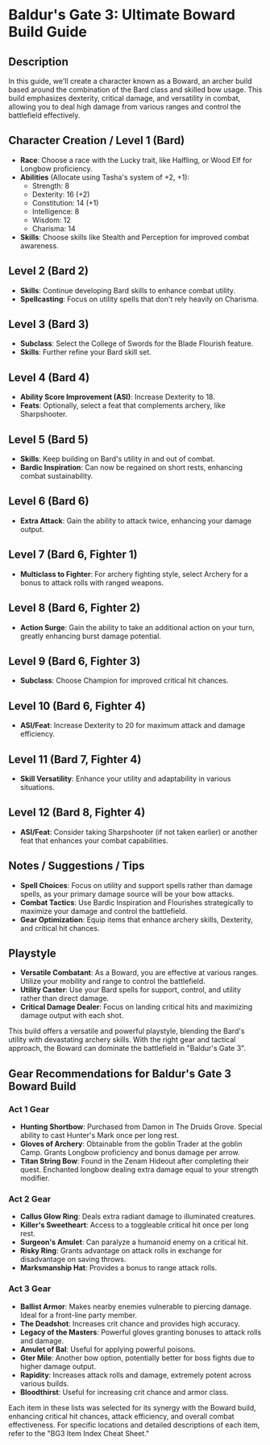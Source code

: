 ﻿# Baldur's Gate 3: Ultimate Boward Build Guide

## Description
In this guide, we'll create a character known as a Boward, an archer build based around the combination of the Bard class and skilled bow usage. This build emphasizes dexterity, critical damage, and versatility in combat, allowing you to deal high damage from various ranges and control the battlefield effectively.

## Character Creation / Level 1 (Bard)
- **Race**: Choose a race with the Lucky trait, like Halfling, or Wood Elf for Longbow proficiency.
- **Abilities** (Allocate using Tasha's system of +2, +1):
    - Strength: 8
    - Dexterity: 16 (+2)
    - Constitution: 14 (+1)
    - Intelligence: 8
    - Wisdom: 12
    - Charisma: 14
- **Skills**: Choose skills like Stealth and Perception for improved combat awareness.

## Level 2 (Bard 2)
- **Skills**: Continue developing Bard skills to enhance combat utility.
- **Spellcasting**: Focus on utility spells that don't rely heavily on Charisma.

## Level 3 (Bard 3)
- **Subclass**: Select the College of Swords for the Blade Flourish feature.
- **Skills**: Further refine your Bard skill set.

## Level 4 (Bard 4)
- **Ability Score Improvement (ASI)**: Increase Dexterity to 18.
- **Feats**: Optionally, select a feat that complements archery, like Sharpshooter.

## Level 5 (Bard 5)
- **Skills**: Keep building on Bard's utility in and out of combat.
- **Bardic Inspiration**: Can now be regained on short rests, enhancing combat sustainability.

## Level 6 (Bard 6)
- **Extra Attack**: Gain the ability to attack twice, enhancing your damage output.

## Level 7 (Bard 6, Fighter 1)
- **Multiclass to Fighter**: For archery fighting style, select Archery for a bonus to attack rolls with ranged weapons.

## Level 8 (Bard 6, Fighter 2)
- **Action Surge**: Gain the ability to take an additional action on your turn, greatly enhancing burst damage potential.

## Level 9 (Bard 6, Fighter 3)
- **Subclass**: Choose Champion for improved critical hit chances.

## Level 10 (Bard 6, Fighter 4)
- **ASI/Feat**: Increase Dexterity to 20 for maximum attack and damage efficiency.

## Level 11 (Bard 7, Fighter 4)
- **Skill Versatility**: Enhance your utility and adaptability in various situations.

## Level 12 (Bard 8, Fighter 4)
- **ASI/Feat**: Consider taking Sharpshooter (if not taken earlier) or another feat that enhances your combat capabilities.

## Notes / Suggestions / Tips
- **Spell Choices**: Focus on utility and support spells rather than damage spells, as your primary damage source will be your bow attacks.
- **Combat Tactics**: Use Bardic Inspiration and Flourishes strategically to maximize your damage and control the battlefield.
- **Gear Optimization**: Equip items that enhance archery skills, Dexterity, and critical hit chances.

## Playstyle
- **Versatile Combatant**: As a Boward, you are effective at various ranges. Utilize your mobility and range to control the battlefield.
- **Utility Caster**: Use your Bard spells for support, control, and utility rather than direct damage.
- **Critical Damage Dealer**: Focus on landing critical hits and maximizing damage output with each shot.

This build offers a versatile and powerful playstyle, blending the Bard's utility with devastating archery skills. With the right gear and tactical approach, the Boward can dominate the battlefield in "Baldur's Gate 3".

## Gear Recommendations for Baldur's Gate 3 Boward Build

### Act 1 Gear
- **Hunting Shortbow**: Purchased from Damon in The Druids Grove. Special ability to cast Hunter's Mark once per long rest.
- **Gloves of Archery**: Obtainable from the goblin Trader at the goblin Camp. Grants Longbow proficiency and bonus damage per arrow.
- **Titan String Bow**: Found in the Zenam Hideout after completing their quest. Enchanted longbow dealing extra damage equal to your strength modifier.

### Act 2 Gear
- **Callus Glow Ring**: Deals extra radiant damage to illuminated creatures.
- **Killer's Sweetheart**: Access to a toggleable critical hit once per long rest.
- **Surgeon's Amulet**: Can paralyze a humanoid enemy on a critical hit.
- **Risky Ring**: Grants advantage on attack rolls in exchange for disadvantage on saving throws.
- **Marksmanship Hat**: Provides a bonus to range attack rolls.

### Act 3 Gear
- **Ballist Armor**: Makes nearby enemies vulnerable to piercing damage. Ideal for a front-line party member.
- **The Deadshot**: Increases crit chance and provides high accuracy.
- **Legacy of the Masters**: Powerful gloves granting bonuses to attack rolls and damage.
- **Amulet of Bal**: Useful for applying powerful poisons.
- **Gter Mile**: Another bow option, potentially better for boss fights due to higher damage output.
- **Rapidity**: Increases attack rolls and damage, extremely potent across various builds.
- **Bloodthirst**: Useful for increasing crit chance and armor class.

Each item in these lists was selected for its synergy with the Boward build, enhancing critical hit chances, attack efficiency, and overall combat effectiveness. For specific locations and detailed descriptions of each item, refer to the "BG3 Item Index Cheat Sheet."
